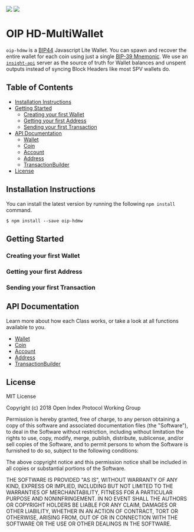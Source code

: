 ![](https://travis-ci.org/oipwg/oip-hdmw.svg?branch=master)
[![](https://img.shields.io/npm/v/oip-hdmw.svg)](https://www.npmjs.com/package/oip-hdmw)
# OIP HD-MultiWallet
`oip-hdmw` is a [BIP44](https://github.com/bitcoin/bips/blob/master/bip-0044.mediawiki) Javascript Lite Wallet. You can spawn and recover the entire wallet for each coin using just a single [BIP-39 Mnemonic](https://github.com/bitcoin/bips/blob/master/bip-0039.mediawiki). We use an [`insight-api`](https://github.com/bitpay/insight-api) server as the source of truth for Wallet balances and unspent outputs instead of syncing Block Headers like most SPV wallets do. 

## Table of Contents
* [Installation Instructions](https://github.com/oipwg/oip-hdmw/#installation-instructions)
* [Getting Started](https://github.com/oipwg/oip-hdmw/#getting-started)
	* [Creating your first Wallet](https://github.com/oipwg/oip-hdmw/#)
	* [Getting your first Address](https://github.com/oipwg/oip-hdmw/#)
	* [Sending your first Transaction](https://github.com/oipwg/oip-hdmw/#)
* [API Documentation](https://github.com/oipwg/oip-hdmw/#api-documentation)
	* [Wallet](https://oipwg.github.io/oip-hdmw/1.0.0/Wallet.html)
	* [Coin](https://oipwg.github.io/oip-hdmw/1.0.0/Coin.html)
	* [Account](https://oipwg.github.io/oip-hdmw/1.0.0/Account.html)
	* [Address](https://oipwg.github.io/oip-hdmw/1.0.0/Address.html)
	* [TransactionBuilder](https://oipwg.github.io/oip-hdmw/1.0.0/TransactionBuilder.html)
* [License](https://github.com/oipwg/oip-hdmw/#license)

## Installation Instructions
You can install the latest version by running the following `npm install` command.
```
$ npm install --save oip-hdmw
```
## Getting Started
### Creating your first Wallet
### Getting your first Address
### Sending your first Transaction

## API Documentation
Learn more about how each Class works, or take a look at all functions available to you.
* [Wallet](https://oipwg.github.io/oip-hdmw/1.0.0/Wallet.html)
* [Coin](https://oipwg.github.io/oip-hdmw/1.0.0/Coin.html)
* [Account](https://oipwg.github.io/oip-hdmw/1.0.0/Account.html)
* [Address](https://oipwg.github.io/oip-hdmw/1.0.0/Address.html)
* [TransactionBuilder](https://oipwg.github.io/oip-hdmw/1.0.0/TransactionBuilder.html)

## License
MIT License

Copyright (c) 2018 Open Index Protocol Working Group

Permission is hereby granted, free of charge, to any person obtaining a copy
of this software and associated documentation files (the "Software"), to deal
in the Software without restriction, including without limitation the rights
to use, copy, modify, merge, publish, distribute, sublicense, and/or sell
copies of the Software, and to permit persons to whom the Software is
furnished to do so, subject to the following conditions:

The above copyright notice and this permission notice shall be included in all
copies or substantial portions of the Software.

THE SOFTWARE IS PROVIDED "AS IS", WITHOUT WARRANTY OF ANY KIND, EXPRESS OR
IMPLIED, INCLUDING BUT NOT LIMITED TO THE WARRANTIES OF MERCHANTABILITY,
FITNESS FOR A PARTICULAR PURPOSE AND NONINFRINGEMENT. IN NO EVENT SHALL THE
AUTHORS OR COPYRIGHT HOLDERS BE LIABLE FOR ANY CLAIM, DAMAGES OR OTHER
LIABILITY, WHETHER IN AN ACTION OF CONTRACT, TORT OR OTHERWISE, ARISING FROM,
OUT OF OR IN CONNECTION WITH THE SOFTWARE OR THE USE OR OTHER DEALINGS IN THE
SOFTWARE.